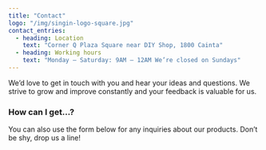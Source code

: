 ```yaml
---
title: "Contact"
logo: "/img/singin-logo-square.jpg"
contact_entries:
  - heading: Location
    text: "Corner Q Plaza Square near DIY Shop, 1800 Cainta"
  - heading: Working hours
    text: "Monday – Saturday: 9AM – 12AM We’re closed on Sundays"
---
```


We’d love to get in touch with you and hear your ideas and
questions. We strive to grow and improve constantly and your feedback
is valuable for us.

<h3 class="f4 b lh-title mb2">How can I get…?</h3>

You can also use the form below for any inquiries about our products. 
Don’t be shy, drop us a line!
